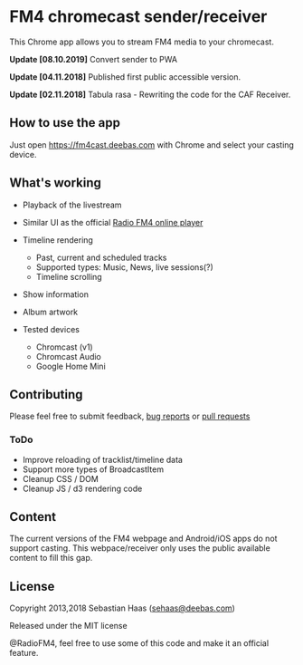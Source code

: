 # FM4 chromecast sender/receiver #

This Chrome app allows you to stream FM4 media to your chromecast.

**Update [08.10.2019]**
Convert sender to PWA

**Update [04.11.2018]**
Published first public accessible version.

**Update [02.11.2018]**
Tabula rasa - Rewriting the code for the CAF Receiver.

## How to use the app ##
Just open https://fm4cast.deebas.com with Chrome and select your casting device.

## What's working ##

- Playback of the livestream
- Similar UI as the official [Radio FM4 online player](https://fm4.orf.at/player/live)
- Timeline rendering
	* Past, current and scheduled tracks
	* Supported types: Music, News, live sessions(?)
	* Timeline scrolling
- Show information
- Album artwork

- Tested devices
	* Chromcast (v1)
	* Chromcast Audio
	* Google Home Mini

## Contributing ##
Please feel free to submit feedback, [bug reports](https://github.com/sehaas/fm4cast/issues/new) or [pull requests](https://github.com/sehaas/fm4cast/compare)

### ToDo ###
- Improve reloading of tracklist/timeline data
- Support more types of BroadcastItem
- Cleanup CSS / DOM
- Cleanup JS / d3 rendering code

## Content ##
The current versions of the FM4 webpage and Android/iOS apps do not support casting.
This webpace/receiver only uses the public available content to fill this gap.

## License ##
Copyright 2013,2018 Sebastian Haas (sehaas@deebas.com)

Released under the MIT license

@RadioFM4, feel free to use some of this code and make it an official feature.
